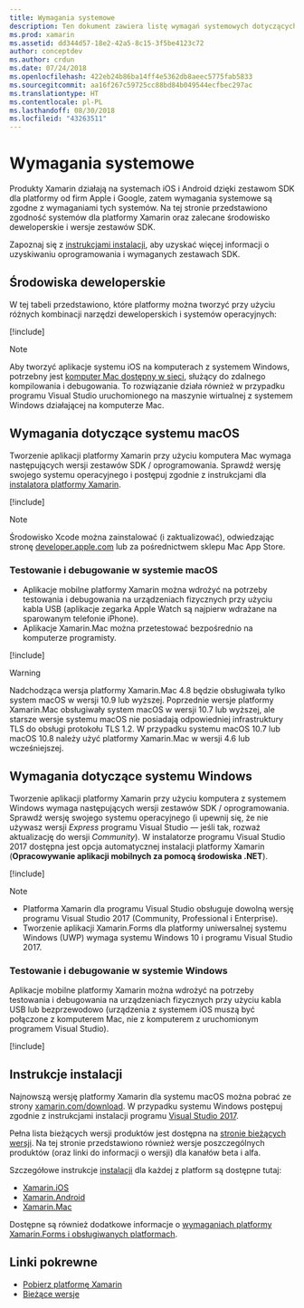 ```yaml
---
title: Wymagania systemowe
description: Ten dokument zawiera listę wymagań systemowych dotyczących tworzenia aplikacji za pomocą platformy Xamarin na komputerach Mac i komputerach z systemem Windows. Zawiera również linki do instrukcji instalacji.
ms.prod: xamarin
ms.assetid: dd344d57-18e2-42a5-8c15-3f5be4123c72
author: conceptdev
ms.author: crdun
ms.date: 07/24/2018
ms.openlocfilehash: 422eb24b86ba14ff4e5362db8aeec5775fab5833
ms.sourcegitcommit: aa16f267c59725cc88bd84b049544ecfbec297ac
ms.translationtype: HT
ms.contentlocale: pl-PL
ms.lasthandoff: 08/30/2018
ms.locfileid: "43263511"
---
```

# <a name="system-requirements"></a>Wymagania systemowe

Produkty Xamarin działają na systemach iOS i Android dzięki zestawom SDK dla platformy od firm Apple i Google, zatem wymagania systemowe są zgodne z wymaganiami tych systemów. Na tej stronie przedstawiono zgodność systemów dla platformy Xamarin oraz zalecane środowisko deweloperskie i wersje zestawów SDK.

Zapoznaj się z [instrukcjami instalacji](#installation-instructions), aby uzyskać więcej informacji o uzyskiwaniu oprogramowania i wymaganych zestawach SDK.

## <a name="development-environments"></a>Środowiska deweloperskie

W tej tabeli przedstawiono, które platformy można tworzyć przy użyciu różnych kombinacji narzędzi deweloperskich i systemów operacyjnych:

[!include[](~/cross-platform/includes/development-environment.md)]

> [!NOTE]
> Aby tworzyć aplikacje systemu iOS na komputerach z systemem Windows, potrzebny jest [komputer Mac dostępny w sieci](~/ios/get-started/installation/windows/connecting-to-mac/index.md), służący do zdalnego kompilowania i debugowania. To rozwiązanie działa również w przypadku programu Visual Studio uruchomionego na maszynie wirtualnej z systemem Windows działającej na komputerze Mac.

## <a name="macos-requirements"></a>Wymagania dotyczące systemu macOS

Tworzenie aplikacji platformy Xamarin przy użyciu komputera Mac wymaga następujących wersji zestawów SDK / oprogramowania. Sprawdź wersję swojego systemu operacyjnego i postępuj zgodnie z instrukcjami dla [instalatora platformy Xamarin](#installation-instructions).

[!include[](~/cross-platform/includes/macos-requirements.md)]

> [!NOTE]
> Środowisko Xcode można zainstalować (i zaktualizować), odwiedzając stronę [developer.apple.com](https://developer.apple.com/xcode/download/) lub za pośrednictwem sklepu Mac App Store.

### <a name="testing--debugging-on-macos"></a>Testowanie i debugowanie w systemie macOS

- Aplikacje mobilne platformy Xamarin można wdrożyć na potrzeby testowania i debugowania na urządzeniach fizycznych przy użyciu kabla USB (aplikacje zegarka Apple Watch są najpierw wdrażane na sparowanym telefonie iPhone).
- Aplikacje Xamarin.Mac można przetestować bezpośrednio na komputerze programisty.

[!include[](~/cross-platform/includes/macos-testing.md)]

> [!WARNING]
> Nadchodząca wersja platformy Xamarin.Mac 4.8 będzie obsługiwała tylko system macOS w wersji 10.9 lub wyższej.
> Poprzednie wersje platformy Xamarin.Mac obsługiwały system macOS w wersji 10.7 lub wyższej, ale starsze wersje systemu macOS nie posiadają odpowiedniej infrastruktury TLS do obsługi protokołu TLS 1.2. W przypadku systemu macOS 10.7 lub macOS 10.8 należy użyć platformy Xamarin.Mac w wersji 4.6 lub wcześniejszej.

## <a name="windows-requirements"></a>Wymagania dotyczące systemu Windows

Tworzenie aplikacji platformy Xamarin przy użyciu komputera z systemem Windows wymaga następujących wersji zestawów SDK / oprogramowania.
Sprawdź wersję swojego systemu operacyjnego (i upewnij się, że nie używasz wersji *Express* programu Visual Studio — jeśli tak, rozważ aktualizację do wersji *Community*).
W instalatorze programu Visual Studio 2017 dostępna jest opcja automatycznej instalacji platformy Xamarin (**Opracowywanie aplikacji mobilnych za pomocą środowiska .NET**).

[!include[](~/cross-platform/includes/windows-requirements.md)]

> [!NOTE]
> - Platforma Xamarin dla programu Visual Studio obsługuje dowolną wersję programu Visual Studio 2017 (Community, Professional i Enterprise).
> - Tworzenie aplikacji Xamarin.Forms dla platformy uniwersalnej systemu Windows (UWP) wymaga systemu Windows 10 i programu Visual Studio 2017.

### <a name="testing--debugging-on-windows"></a>Testowanie i debugowanie w systemie Windows

Aplikacje mobilne platformy Xamarin można wdrożyć na potrzeby testowania i debugowania na urządzeniach fizycznych przy użyciu kabla USB lub bezprzewodowo (urządzenia z systemem iOS muszą być połączone z komputerem Mac, nie z komputerem z uruchomionym programem Visual Studio).

[!include[](~/cross-platform/includes/windows-testing.md)]

## <a name="installation-instructions"></a>Instrukcje instalacji

Najnowszą wersję platformy Xamarin dla systemu macOS można pobrać ze strony [xamarin.com/download](http://xamarin.com/download). W przypadku systemu Windows postępuj zgodnie z instrukcjami instalacji programu [Visual Studio 2017](https://docs.microsoft.com/visualstudio/install/install-visual-studio).

Pełna lista bieżących wersji produktów jest dostępna na [stronie bieżących wersji](http://developer.xamarin.com/releases/current/). Na tej stronie przedstawiono również wersje poszczególnych produktów (oraz linki do informacji o wersji) dla kanałów beta i alfa.

Szczegółowe instrukcje [instalacji](~/cross-platform/get-started/installation/index.md) dla każdej z platform są dostępne tutaj:

- [Xamarin.iOS](~/ios/get-started/installation/index.md)
- [Xamarin.Android](~/android/get-started/installation/index.md)
- [Xamarin.Mac](~/mac/get-started/installation.md)

Dostępne są również dodatkowe informacje o [wymaganiach platformy Xamarin.Forms i obsługiwanych platformach](~/xamarin-forms/get-started/installation.md).

## <a name="related-links"></a>Linki pokrewne

- [Pobierz platformę Xamarin](https://visualstudio.microsoft.com/xamarin/)
- [Bieżące wersje](https://developer.xamarin.com/releases/current/)
